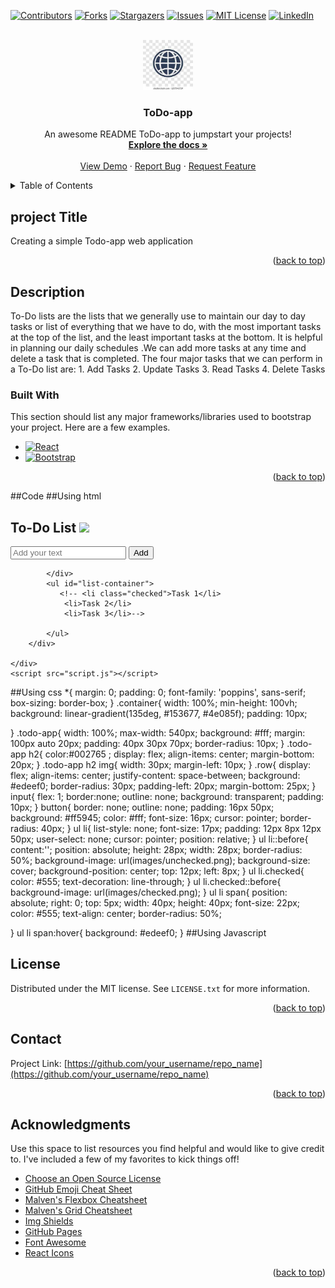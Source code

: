  <!-- Improved compatibility of back to top link: See: https://github.com/midigesibhavanigithub/ToDo-app/pull/73 -->
<a name="readme-top"></a>
<!--
*** Thanks for checking out the ToDo-app. If you have a suggestion
*** that would make this better, please fork the repo and create a pull request
*** or simply open an issue with the tag "enhancement".
*** Don't forget to give the project a star!
*** Thanks again! Now go create something AMAZING! :D
-->



<!-- PROJECT SHIELDS -->
<!--
*** I'm using markdown "reference style" links for readability.
*** Reference links are enclosed in brackets [ ] instead of parentheses ( ).
*** See the bottom of this document for the declaration of the reference variables
*** for contributors-url, forks-url, etc. This is an optional, concise syntax you may use.
*** https://www.markdownguide.org/basic-syntax/#reference-style-links
-->
[![Contributors][contributors-shield]][contributors-url]
[![Forks][forks-shield]][forks-url]
[![Stargazers][stars-shield]][stars-url]
[![Issues][issues-shield]][issues-url]
[![MIT License][license-shield]][license-url]
[![LinkedIn][linkedin-shield]][linkedin-url]



<!-- PROJECT LOGO -->
<br />
<div align="center">
  <a href="https://github.com/midigesibhavanigithub/ToDo-app">
    <img src="https://github.com/midigesibhavanigithub/ToDo-app/blob/main/images/download.jpg" alt="Logo" width="80" height="80">
  </a>

  <h3 align="center">ToDo-app</h3>

  <p align="center">
    An awesome README ToDo-app to jumpstart your projects!
    <br />
    <a href="https://github.com/midigesibhavanigithub/ToDo-app"><strong>Explore the docs »</strong></a>
    <br />
    <br />
    <a href="https://github.com/midigesibhavanigithub/ToDo-app">View Demo</a>
    ·
    <a href="https://github.com/midigesibhavanigithub/ToDo-app/issues">Report Bug</a>
    ·
    <a href="https://github.com/midigesibhavanigithub/Todo-app/issues">Request Feature</a>
  </p>
</div>



<!-- TABLE OF CONTENTS -->
<details>
  <summary>Table of Contents</summary>
  <ol>
    <li><a href="#Project Title">project title</a></li>
        <li><a href="#Description">Description</a></li>
       <li><a href="#Project Resources">project Resources</a></li>
   <ul>
    <li><a href="#Built-with">Built-with</a> </li>
   </ul>
  </li>
    <li><a href="#Code">Code</a></li>
    <li><a href="#Github Functionalities">Github Funtionalities</a></li>
    <li><a href="#Project Benefits">Project Benefits</a></li>
    <li><a href="#License">License</a></li>
    <li><a href="#Contact">Contact</a></li>
    <li><a href="#Acknowledgments">Acknowledgments</a></li>
  </ol>
</details>



<!-- ABOUT THE PROJECT -->
## project Title

Creating a simple Todo-app web application
<p align="right">(<a href="#readme-top">back to top</a>)</p>

## Description

To-Do lists are the lists that we generally use to maintain our day to day tasks or list of everything that we have to do, with the most important tasks at the top of the list, and the least important tasks at the bottom. It is helpful in planning our daily schedules .We can add more tasks at any time and  delete  a task that is completed. The four major tasks that we can perform in a To-Do list are:
                   1. Add Tasks
                   2. Update Tasks
                   3. Read Tasks
                  4. Delete Tasks

### Built With

This section should list any major frameworks/libraries used to bootstrap your project. Here are a few examples.

* [![React][React.js]][React-url]
* [![Bootstrap][Bootstrap.com]][Bootstrap-url]

<p align="right">(<a href="#readme-top">back to top</a>)</p>

##Code
##Using html
<!DOCTYPE html>
<html>
    <head>
        <meta name="viewport" content="width=device-width, initial-scale=1">
        <title>
            To-Do List App - Easy Tutorials
        </title>
        <link rel="stylesheet" href="style.css">
   </head>
   <body>
    <div class="container">
        <div class="todo-app">
            <h2>To-Do List  <img src="images/icon.png"></h2>
            <div class="row">
                <input type="text" id="input-box" placeholder="Add your text">
                <button onclick="addTask()">Add</button>

            </div>
            <ul id="list-container">
               <!-- <li class="checked">Task 1</li>
                <li>Task 2</li>
                <li>Task 3</li>-->

            </ul>
        </div>

    </div>
    <script src="script.js"></script>

   </body>
    
    
</html>
##Using css
*{
    margin: 0;
    padding: 0;
    font-family: 'poppins', sans-serif;
    box-sizing: border-box;
}
.container{
    width: 100%;
    min-height: 100vh;
    background: linear-gradient(135deg, #153677, #4e085f);
    padding: 10px;

}
.todo-app{
    width: 100%;
    max-width: 540px;
    background: #fff;
    margin: 100px auto 20px;
    padding: 40px 30px 70px;
    border-radius: 10px;
}
.todo-app h2{
    color:#002765 ;
    display: flex;
    align-items: center;
    margin-bottom: 20px;
}
.todo-app h2 img{
    width: 30px;
    margin-left: 10px;
}
.row{
    display: flex;
    align-items: center;
    justify-content: space-between;
    background: #edeef0;
    border-radius: 30px;
    padding-left: 20px;
    margin-bottom: 25px;
}
input{
    flex: 1;
    border:none;
    outline: none;
    background: transparent;
    padding: 10px;
}
button{
    border: none;
    outline: none;
    padding: 16px 50px;
    background: #ff5945;
    color: #fff;
    font-size: 16px;
    cursor: pointer;
    border-radius: 40px;
}
ul li{
    list-style: none;
    font-size: 17px;
    padding: 12px 8px 12px 50px;
    user-select: none;
    cursor: pointer;
    position: relative;
}
ul li::before{
    content:'';
    position: absolute;
    height: 28px;
    width: 28px;
    border-radius: 50%;
    background-image: url(images/unchecked.png);
    background-size: cover;
    background-position: center;
    top: 12px;
    left: 8px;
}
ul li.checked{
    color: #555;
    text-decoration: line-through;
}
ul li.checked::before{
    background-image: url(images/checked.png);
}
ul li span{
    position: absolute;
    right: 0;
    top: 5px;
    width: 40px;
    height: 40px;
    font-size: 22px;
    color: #555;
    text-align: center;
    border-radius: 50%;

}
ul li span:hover{
    background: #edeef0;
}
##Using Javascript

<!-- LICENSE -->
## License

Distributed under the MIT license. See `LICENSE.txt` for more information.

<p align="right">(<a href="#readme-top">back to top</a>)</p>

<!-- CONTACT -->
## Contact

Project Link: [https://github.com/your_username/repo_name](https://github.com/your_username/repo_name)

<p align="right">(<a href="#readme-top">back to top</a>)</p>

<!-- ACKNOWLEDGMENTS -->
## Acknowledgments

Use this space to list resources you find helpful and would like to give credit to. I've included a few of my favorites to kick things off!

* [Choose an Open Source License](https://choosealicense.com)
* [GitHub Emoji Cheat Sheet](https://www.webpagefx.com/tools/emoji-cheat-sheet)
* [Malven's Flexbox Cheatsheet](https://flexbox.malven.co/)
* [Malven's Grid Cheatsheet](https://grid.malven.co/)
* [Img Shields](https://shields.io)
* [GitHub Pages](https://pages.github.com)
* [Font Awesome](https://fontawesome.com)
* [React Icons](https://react-icons.github.io/react-icons/search)

<p align="right">(<a href="#readme-top">back to top</a>)</p>



<!-- MARKDOWN LINKS & IMAGES -->
<!-- https://www.markdownguide.org/basic-syntax/#reference-style-links -->
[contributors-shield]: https://img.shields.io/github/contributors/midigesibhavanigithub/ToDo-app.svg?style=for-the-badge
[contributors-url]: https://github.com/midigesibhavanigithub/ToDo-app/graphs/contributors
[forks-shield]: https://img.shields.io/github/forks/midigesibhavanigithub/ToDo-app.svg?style=for-the-badge
[forks-url]: https://github.com/midigesibhavanigithub/ToDo-app/network/members
[stars-shield]: https://img.shields.io/github/stars/midigesibhavanigithub/ToDo-app.svg?style=for-the-badge
[stars-url]: https://github.com/midigesibhavanigithub/ToDo-app/stargazers
[issues-shield]: https://img.shields.io/github/issues/midigesibhavanigithub/ToDo-app.svg?style=for-the-badge
[issues-url]: https://github.com/midigesibhavanigithub/ToDo-app/issues
[license-shield]: https://img.shields.io/github/license/midigesibhavanigithub/ToDo-app.svg?style=for-the-badge
[license-url]:https://github.com/midigesibhavanigithub/ToDo-app/blob/main/LICENSE.txt
[linkedin-shield]: https://img.shields.io/badge/-LinkedIn-black.svg?style=for-the-badge&logo=linkedin&colorB=555
[linkedin-url]: https://www.linkedin.com/in/midigesi-bhavani-986b91267/
[product-screenshot]: images/screenshot.png

[React.js]: https://img.shields.io/badge/React-20232A?style=for-the-badge&logo=react&logoColor=61DAFB
[React-url]: https://reactjs.org/

[Bootstrap.com]: https://img.shields.io/badge/Bootstrap-563D7C?style=for-the-badge&logo=bootstrap&logoColor=white
[Bootstrap-url]: https://getbootstrap.com

                 
